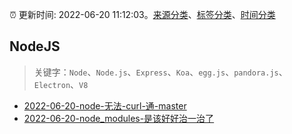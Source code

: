 :alarm_clock: 更新时间: 2022-06-20 11:12:03。[来源分类](../README.md)、[标签分类](../TAGS.md)、[时间分类](../TIMELINE.md)

## NodeJS


> 关键字：`Node`、`Node.js`、`Express`、`Koa`、`egg.js`、`pandora.js`、`Electron`、`V8`



- [2022-06-20-node-无法-curl-通-master](https://www.v2ex.com/t/860926) 
- [2022-06-20-node_modules-是该好好治一治了](https://toutiao.io/k/5bq88fv) 